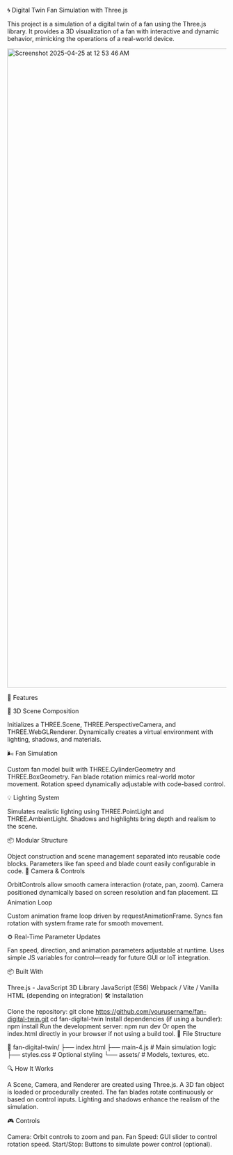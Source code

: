 🌀 Digital Twin Fan Simulation with Three.js

This project is a simulation of a digital twin of a fan using the Three.js library. It provides a 3D visualization of a fan with interactive and dynamic behavior, mimicking the operations of a real-world device.


<img width="1470" alt="Screenshot 2025-04-25 at 12 53 46 AM" src="https://github.com/user-attachments/assets/d5489889-e1f6-4f4b-af6f-6b8a6bd6f872" />

🌟 Features

🎨 3D Scene Composition

Initializes a THREE.Scene, THREE.PerspectiveCamera, and THREE.WebGLRenderer.
Dynamically creates a virtual environment with lighting, shadows, and materials.

🌬️ Fan Simulation

Custom fan model built with THREE.CylinderGeometry and THREE.BoxGeometry.
Fan blade rotation mimics real-world motor movement.
Rotation speed dynamically adjustable with code-based control.

💡 Lighting System

Simulates realistic lighting using THREE.PointLight and THREE.AmbientLight.
Shadows and highlights bring depth and realism to the scene.

📦 Modular Structure

Object construction and scene management separated into reusable code blocks.
Parameters like fan speed and blade count easily configurable in code.
🧭 Camera & Controls

OrbitControls allow smooth camera interaction (rotate, pan, zoom).
Camera positioned dynamically based on screen resolution and fan placement.
🎞️ Animation Loop

Custom animation frame loop driven by requestAnimationFrame.
Syncs fan rotation with system frame rate for smooth movement.

⚙️ Real-Time Parameter Updates

Fan speed, direction, and animation parameters adjustable at runtime.
Uses simple JS variables for control—ready for future GUI or IoT integration.

📦 Built With

Three.js - JavaScript 3D Library
JavaScript (ES6)
Webpack / Vite / Vanilla HTML (depending on integration)
🛠️ Installation

Clone the repository:
git clone https://github.com/yourusername/fan-digital-twin.git
cd fan-digital-twin
Install dependencies (if using a bundler):
npm install
Run the development server:
npm run dev
Or open the index.html directly in your browser if not using a build tool.
📁 File Structure

📁 fan-digital-twin/
├── index.html
├── main-4.js           # Main simulation logic
├── styles.css          # Optional styling
└── assets/             # Models, textures, etc.

🔍 How It Works

A Scene, Camera, and Renderer are created using Three.js.
A 3D fan object is loaded or procedurally created.
The fan blades rotate continuously or based on control inputs.
Lighting and shadows enhance the realism of the simulation.

🎮 Controls

Camera: Orbit controls to zoom and pan.
Fan Speed: GUI slider to control rotation speed.
Start/Stop: Buttons to simulate power control (optional).


